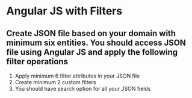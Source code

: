 # Angular JS with Filters

## Create JSON file based on your domain with minimum six entities. You should access JSON file  using Angular JS and apply the following filter operations
1. Apply minimum 6 filter attributes in your JSON file
2. Create minimum 2 custom filters
3. You should have search option for all your JSON fields
